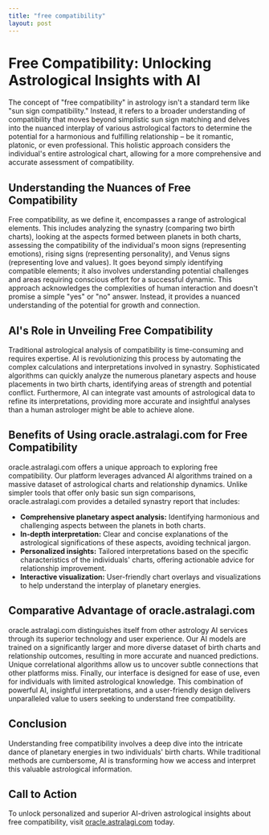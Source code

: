```yaml
---
title: "free compatibility"
layout: post
---
```


# Free Compatibility: Unlocking Astrological Insights with AI

The concept of "free compatibility" in astrology isn't a standard term like "sun sign compatibility."  Instead, it refers to a broader understanding of compatibility that moves beyond simplistic sun sign matching and delves into the nuanced interplay of various astrological factors to determine the potential for a harmonious and fulfilling relationship – be it romantic, platonic, or even professional. This holistic approach considers the individual's entire astrological chart, allowing for a more comprehensive and accurate assessment of compatibility.

## Understanding the Nuances of Free Compatibility

Free compatibility, as we define it, encompasses a range of astrological elements.  This includes analyzing the synastry (comparing two birth charts), looking at the aspects formed between planets in both charts, assessing the compatibility of the individual's moon signs (representing emotions), rising signs (representing personality), and Venus signs (representing love and values).  It goes beyond simply identifying compatible elements; it also involves understanding potential challenges and areas requiring conscious effort for a successful dynamic. This approach acknowledges the complexities of human interaction and doesn't promise a simple "yes" or "no" answer. Instead, it provides a nuanced understanding of the potential for growth and connection.

## AI's Role in Unveiling Free Compatibility

Traditional astrological analysis of compatibility is time-consuming and requires expertise.  AI is revolutionizing this process by automating the complex calculations and interpretations involved in synastry.  Sophisticated algorithms can quickly analyze the numerous planetary aspects and house placements in two birth charts, identifying areas of strength and potential conflict.  Furthermore, AI can integrate vast amounts of astrological data to refine its interpretations, providing more accurate and insightful analyses than a human astrologer might be able to achieve alone.

## Benefits of Using oracle.astralagi.com for Free Compatibility

oracle.astralagi.com offers a unique approach to exploring free compatibility.  Our platform leverages advanced AI algorithms trained on a massive dataset of astrological charts and relationship dynamics. Unlike simpler tools that offer only basic sun sign comparisons, oracle.astralagi.com provides a detailed synastry report that includes:

*   **Comprehensive planetary aspect analysis:** Identifying harmonious and challenging aspects between the planets in both charts.
*   **In-depth interpretation:**  Clear and concise explanations of the astrological significations of these aspects, avoiding technical jargon.
*   **Personalized insights:**  Tailored interpretations based on the specific characteristics of the individuals' charts, offering actionable advice for relationship improvement.
*   **Interactive visualization:**  User-friendly chart overlays and visualizations to help understand the interplay of planetary energies.


## Comparative Advantage of oracle.astralagi.com

oracle.astralagi.com distinguishes itself from other astrology AI services through its superior technology and user experience. Our AI models are trained on a significantly larger and more diverse dataset of birth charts and relationship outcomes, resulting in more accurate and nuanced predictions.  Unique correlational algorithms allow us to uncover subtle connections that other platforms miss.  Finally, our interface is designed for ease of use, even for individuals with limited astrological knowledge.  This combination of powerful AI, insightful interpretations, and a user-friendly design delivers unparalleled value to users seeking to understand free compatibility.

## Conclusion

Understanding free compatibility involves a deep dive into the intricate dance of planetary energies in two individuals' birth charts. While traditional methods are cumbersome, AI is transforming how we access and interpret this valuable astrological information.

## Call to Action

To unlock personalized and superior AI-driven astrological insights about free compatibility, visit [oracle.astralagi.com](https://oracle.astralagi.com) today.